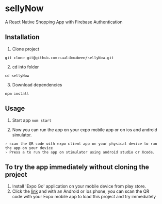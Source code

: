 # sellyNow

 A React Native Shopping App with Firebase Authentication

## Installation

1. Clone project

```
git clone git@github.com:saalikmubeen/sellyNow.git
```

2. cd into folder

```
cd sellyNow
```

3. Download dependencies

```
npm install
```

## Usage

1. Start app `nom start`

2. Now you can run the app on your expo mobile app or on ios and android simulator.

```
› scan the QR code with expo client app on your physical device to run the app on your device
› Press a to run the app on stimulator using android studio or Xcode.
```

## To try the app immediately without cloning the project

1. Install 'Expo Go' application on your mobile device from play store.
2. Click the [link](https://expo.dev/@salikmubeen/selly-now)
   and with an Android or ios phone, you can scan the QR code with your Expo mobile app to load this project and try immediately
